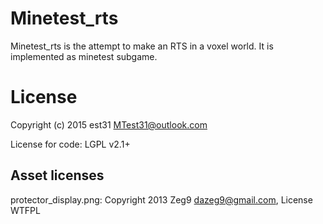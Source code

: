 # Minetest_rts

Minetest_rts is the attempt to make an RTS in a voxel world.
It is implemented as minetest subgame.

# License

Copyright (c) 2015 est31 <MTest31@outlook.com>

License for code: LGPL v2.1+

## Asset licenses

protector_display.png: Copyright 2013 Zeg9 <dazeg9@gmail.com>, License WTFPL
